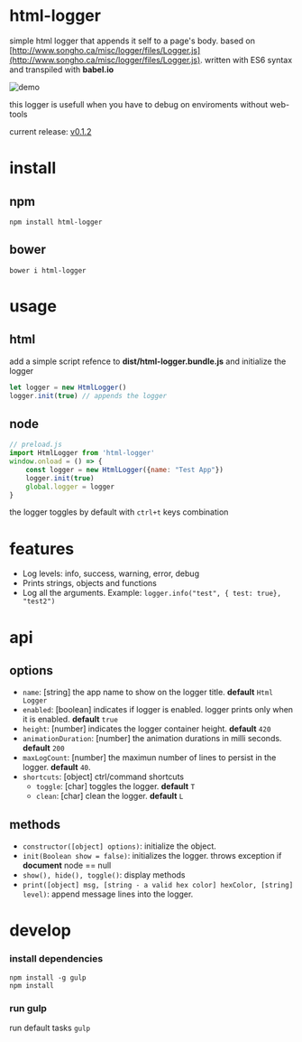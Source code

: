 
html-logger
===========
simple html logger that appends it self to a page's body. based on [http://www.songho.ca/misc/logger/files/Logger.js](http://www.songho.ca/misc/logger/files/Logger.js).
written with ES6 syntax and transpiled with **babel.io**

![demo](https://github.com/b1tdust/html-logger/blob/master/demo/demo.gif?raw=true)

this logger is usefull when you have to debug on enviroments without web-tools

current release: [v0.1.2](https://github.com/b1tdust/html-logger/releases/tag/v0.1.2)

install
=======
## npm
```
npm install html-logger
```

## bower
```
bower i html-logger
```

usage
=====
## html
add a simple script refence to **dist/html-logger.bundle.js** and initialize the logger
```js
let logger = new HtmlLogger()
logger.init(true) // appends the logger
```

## node
```js
// preload.js
import HtmlLogger from 'html-logger'
window.onload = () => {
    const logger = new HtmlLogger({name: "Test App"})
    logger.init(true)
    global.logger = logger
}
```

the logger toggles by default with `ctrl+t` keys combination

features
========
* Log levels: info, success, warning, error, debug
* Prints strings, objects and functions
* Log all the arguments. Example: `logger.info("test", { test: true}, "test2")`

api
===
## options
* `name`: [string] the app name to show on the logger title. **default** `Html Logger`
* `enabled`: [boolean] indicates if logger is enabled. logger prints only when it is enabled. **default** `true`
* `height`: [number] indicates the logger container height. **default** `420`
* `animationDuration`: [number] the animation durations in milli seconds. **default** `200`
* `maxLogCount`: [number] the maximun number of lines to persist in the logger. **default** `40`.
* `shortcuts`: [object] ctrl/command shortcuts
    * `toggle`: [char] toggles the logger. **default** `T`
    * `clean`: [char] clean the logger. **default** `L`

## methods
* `constructor([object] options)`: initialize the object.
* `init(Boolean show = false)`: initializes the logger. throws exception if **document** node == null
* `show(), hide(), toggle()`: display methods
* `print([object] msg, [string - a valid hex color] hexColor, [string] level)`: append message lines into the logger.

develop
=======
### install dependencies
```
npm install -g gulp
npm install
``` 
### run gulp
run default tasks
`gulp`

